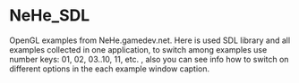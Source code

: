 NeHe_SDL
========

OpenGL examples from NeHe.gamedev.net.
Here is used SDL library and all examples collected in one application, to switch among examples use number keys: 01, 02, 03..10, 11, etc. , also you can see info how to switch on different options in the each example window caption.
